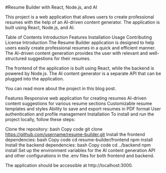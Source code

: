 #Resume Builder with React, Node.js, and AI

This project is a web application that allows users to create professional resumes with the help of an AI-driven content generator. The application is built using React, Node.js, and AI.

Table of Contents
Introduction
Features
Installation
Usage
Contributing
License
Introduction
The Resume Builder application is designed to help users easily create professional resumes in a quick and efficient manner. The AI-driven content generation provides the user with relevant and well-structured suggestions for their resumes.

The frontend of the application is built using React, while the backend is powered by Node.js. The AI content generator is a separate API that can be plugged into the application.

You can read more about the project in this blog post.

Features
Responsive web application for creating resumes
AI-driven content suggestions for various resume sections
Customizable resume templates and styles
Ability to save and export resumes in PDF format
User authentication and profile management
Installation
To install and run the project locally, follow these steps:

Clone the repository:
bash
Copy code
git clone https://github.com/username/resume-builder.git
Install the frontend dependencies:
bash
Copy code
cd resume-builder/frontend
npm install
Install the backend dependencies:
bash
Copy code
cd ../backend
npm install
Set up the environment variables for the AI content generation API and other configurations in the .env files for both frontend and backend.

The application should be accessible at http://localhost:3000.
